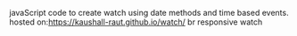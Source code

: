 javaScript code to create watch using date methods and time based events.<br>
hosted on:https://kaushall-raut.github.io/watch/ br
responsive watch
